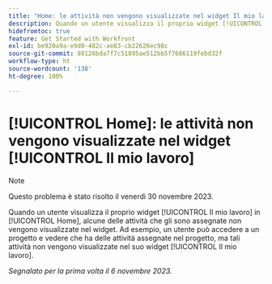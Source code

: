 ```yaml
---
title: "Home: le attività non vengono visualizzate nel widget Il mio lavoro"
description: Quando un utente visualizza il proprio widget [!UICONTROL Il mio lavoro] nella schermata Home, alcune delle attività che gli sono assegnate non vengono visualizzate nel widget. Ad esempio, un utente può accedere a un progetto e vedere che ha delle attività assegnate nel progetto, ma tali attività non vengono visualizzate nel suo widget [!UICONTROL Il mio lavoro].
hidefromtoc: true
feature: Get Started with Workfront
exl-id: be920a9a-e9d0-482c-ae83-cb22626ec98c
source-git-commit: 88126bda7f7c51895ae512bb5f7686119febd32f
workflow-type: ht
source-wordcount: '138'
ht-degree: 100%

---
```


# [!UICONTROL Home]: le attività non vengono visualizzate nel widget [!UICONTROL Il mio lavoro]

>[!NOTE]
>
>Questo problema è stato risolto il venerdì 30 novembre 2023.

Quando un utente visualizza il proprio widget [!UICONTROL Il mio lavoro] in [!UICONTROL Home], alcune delle attività che gli sono assegnate non vengono visualizzate nel widget. Ad esempio, un utente può accedere a un progetto e vedere che ha delle attività assegnate nel progetto, ma tali attività non vengono visualizzate nel suo widget [!UICONTROL Il mio lavoro].

_Segnalato per la prima volta il 6 novembre 2023._

